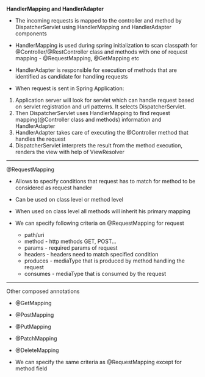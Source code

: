 **HandlerMapping and HandlerAdapter**

* The incoming requests is mapped to the controller and method by DispatcherServlet using HandlerMapping and HandlerAdapter components
* HandlerMapping is used during spring initialization to scan classpath for @Controller/@RestController class and methods with one of request mapping - @RequestMapping, @GetMapping etc
* HandlerAdapter is responsible for execution of methods that are identified as candidate for handling requests

* When request is sent in Spring Application:
1. Application server will look for servlet which can handle request based on servlet registration and url patterns. It selects DispatcherServlet.
2. Then DispatcherServlet uses HandlerMapping to find request mapping(@Controller class and methods) information and HandlerAdapter
3. HandlerAdapter takes care of executing the @Controller method that handles the request
4. DispatcherServlet interprets the result from the method execution, renders the view with help of ViewResolver


---
@RequestMapping
* Allows to specify conditions that request has to match for method to be considered as request handler
* Can be used on class level or method level
* When used on class level all methods will inherit his primary mapping

* We can specify following criteria on @RequestMapping for request
  * path/uri
  * method - http methods GET, POST...
  * params - required params of request
  * headers - headers need to match specified condition
  * produces - mediaType that is produced by method handling the request
  * consumes - mediaType that is consumed by the request
  

---
Other composed annotations
* @GetMapping
* @PostMapping
* @PutMapping
* @PatchMapping
* @DeleteMapping


* We can specify the same criteria as @RequestMapping except for method field
